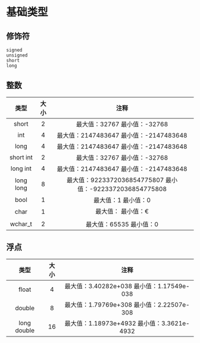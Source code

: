 # 基础类型

## 修饰符

    signed
    unsigned
    short
    long

## 整数

|类型|大小|注释|
|:--:|:--:|:--:|
|short       |2	|   最大值：32767	 最小值：-32768 |
|int         |4	|   最大值：2147483647	最小值：-2147483648 |
|long        |4	|   最大值：2147483647	最小值：-2147483648 |
|short int   |2	|   最大值：32767	最小值：-32768 |
|long int    |4	|   最大值：2147483647	最小值：-2147483648 |
|long long   |8	|   最大值：9223372036854775807	最小值：-9223372036854775808 |
|bool        |1	|   最大值：1	最小值：0 |
|char        |1	|   最大值：	最小值：€ |
|wchar_t     |2	|   最大值：65535	最小值：0 |

## 浮点
|类型|大小|注释|
|:--:|:--:|:--:|
|float       |4	|   最大值：3.40282e+038	最小值：1.17549e-038 |
|double      |8	|   最大值：1.79769e+308	最小值：2.22507e-308 |
|long double |16|   最大值：1.18973e+4932	最小值：3.3621e-4932 |